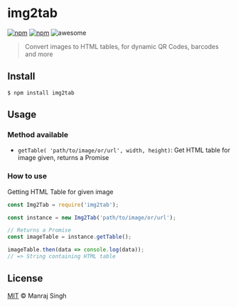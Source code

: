 # img2tab
[![npm](https://img.shields.io/npm/v/img2tab.svg?maxAge=2592000?style=flat-square)](https://www.npmjs.com/package/img2tab) [![npm](https://img.shields.io/npm/dt/img2tab.svg?maxAge=2592000?style=flat-square)](https://www.npmjs.com/package/img2tab) ![awesome](https://img.shields.io/badge/awesome-yes-green.svg)

> Convert images to HTML tables, for dynamic QR Codes, barcodes and more

## Install

```
$ npm install img2tab
```

## Usage

### Method available

* `getTable( 'path/to/image/or/url', width, height)`: Get HTML table for image given, returns a Promise

### How to use

Getting HTML Table for given image

```javascript
const Img2Tab = require('img2tab');

const instance = new Img2Tab('path/to/image/or/url');

// Returns a Promise
const imageTable = instance.getTable();

imageTable.then(data => console.log(data));
// => String containing HTML table
```

## License

[MIT](https://github.com/ManrajGrover/img2tab/blob/master/LICENSE) © Manraj Singh
